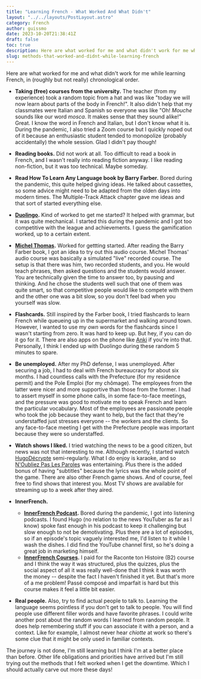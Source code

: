 ```yaml
---
title: "Learning French - What Worked And What Didn't"
layout: "../../layouts/PostLayout.astro"
category: French
author: guissmo
date: 2023-10-20T21:38:41Z
draft: false
toc: true
description: Here are what worked for me and what didn't work for me while learning French
slug: methods-that-worked-and-didnt-while-learning-french
---
```

Here are what worked for me and what didn't work for me while learning French, in (roughly but not really) chronological order.

* **Taking (free) courses from the university.** The teacher (from my experience) took a random topic from a hat and was like "today we will now learn about parts of the body in French!". It also didn't help that my classmates were Italian and Spanish so everyone was like "Oh! *Mouche* sounds like our word *mosca*. It makes sense that they sound alike!" Great. I know the word in French and Italian, but I don't know what it is. During the pandemic, I also tried a Zoom course but I quickly noped out of it because an enthusiastic student tended to monopolize (probably accidentally) the whole session. Glad I didn't pay though!

* **Reading books.** Did not work at all. Too difficult to read a book in French, and I wasn't really into reading fiction anyway. I like reading non-fiction, but it was too technical. Maybe someday.

* **Read How To Learn Any Language book by Barry Farber.** Bored during the pandemic, this quite  helped giving ideas. He talked about cassettes, so some advice might need to be adapted from the olden days into modern times. The Multiple-Track Attack chapter gave me ideas and that sort of started everything else.

* **[Duolingo](https://www.duolingo.com/).** Kind of worked to get me started? It helped with grammar, but it was quite mechanical. I started this during the pandemic and I got too competitive with the league and achievements. I guess the gamification worked, up to a certain extent.

* **[Michel Thomas](https://www.michelthomas.com/learn-french/).** Worked for gettting started. After reading the Barry Farber book, I got an idea to try out this audio course. Michel Thomas' audio course was basically a simulated "live" recorded course. The setup is that there was him, two recorded students, and you. He would teach phrases, then asked questions and the students would answer. You are technically given the time to answer too, by pausing and thinking. And he chose the students well such that one of them was quite smart, so that competitive people would like to compete with them and the other one was a bit slow, so you don't feel bad when you yourself was slow.

* **Flashcards.** Still inspired by the Farber book, I tried flashcards to learn French while queueing up in the supermarket and walking around town. However, I wanted to use my *own* words for the flashcards since I wasn't starting from zero. It was hard to keep up. But hey, if you can do it go for it. There are also apps on the phone like [Anki](https://apps.ankiweb.net/) if you're into that. Personally, I think I ended up with Duolingo during these random 5 minutes to spare.

* **Be unemployed.** After my PhD defense, I was unemployed. After securing a job, I had to deal with French bureaucracy for about six months. I had countless calls with the Prefecture (for my residence permit) and the Pole Emploi (for my chômage). The employees from the latter were nicer and more supportive than those from the former. I had to assert myself in some phone calls, in some face-to-face meetings, and the pressure was good to motivate me to speak French and learn the particular vocabulary. Most of the employees are passionate people who took the job because they want to help, but the fact that they're understaffed just stresses everyone -- the workers and the clients. So any face-to-face meeting I get with the Prefecture people was important because they were so understaffed.

* **Watch shows I liked.** I tried watching the news to be a good citizen, but news was not that interesting to me. Although recently, I started watch [HugoDécrypte](https://www.youtube.com/@HugoDecrypte) semi-regularly. What I do enjoy is karaoke, and so [N'Oubliez Pas Les Paroles](https://www.france.tv/france-2/n-oubliez-pas-les-paroles/) was entertaining. Plus there is the added bonus of having "subtitles" because the lyrics was the whole point of the game. There are also other French game shows. And of course, feel free to find shows that interest you. Most TV shows are available for streaming up to a week after they aired.

* **InnerFrench.**
  * **[InnerFrench Podcast](https://innerfrench.com/podcast/).** Bored during the pandemic, I got into listening podcasts. I found Hugo (no relation to the news YouTuber as far as I know) spoke fast enough in his podcast to keep it challenging but slow enough to not be demotivating. Plus there are a lot of episodes, so if an episode's topic vaguely interested me, I'd listen to it while I wash the dishes. I did find the YouTube channel first, so he's doing a great job in marketing himself.
  * **[InnerFrench Courses](https://courses.innerfrench.com/rth-2023/).** I paid for the Raconte ton Histoire (B2) course and I think the way it was structured, plus the quizzes, plus the social aspect of all it was really well-done that I think it was worth the money -- despite the fact I haven't finished it yet. But that's more of a me problem! Passé composé and imparfait is hard but this course makes it feel a little bit easier.

* **Real people.** Also, try to find actual people to talk to. Learning the language seems pointless if you don't get to talk to people. You will find people use different filler words and have favorite phrases. I could write another post about the random words I learned from random people. It does help remembering stuff if you can associate it with a person, and a context. Like for example, I almost never hear *chiotte* at work so there's some clue that it might be only used in familiar contexts.

The journey is not done, I'm still learning but I think I'm at a better place than before. Other life obligations and priorities have arrived but I'm still trying out the methods that I felt worked when I get the downtime. Which I should actually carve out more these days!